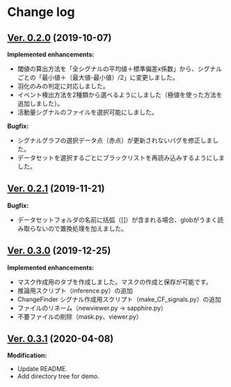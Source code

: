 # Change log

## [Ver. 0.2.0](https://github.com/kanglab/DiamondsOnDash/tree/release/0.2.0) (2019-10-07)

**Implemented enhancements:**

- 閾値の算出方法を「全シグナルの平均値＋標準偏差x係数」から、シグナルごとの「最小値＋（最大値-最小値）/2」に変更しました。
- 羽化のみの判定に対応しました。
- イベント検出方法を2種類から選べるようにしました（極値を使った方法を追加しました）。
- 活動量シグナルのファイルを選択可能にしました。

**Bugfix:**

- シグナルグラフの選択データ点（赤点）が更新されないバグを修正しました。
- データセットを選択するごとにブラックリストを再読み込みするようにしました。

## [Ver. 0.2.1](https://github.com/kanglab/DiamondsOnDash/tree/release/0.2.1) (2019-11-21)

**Bugfix:**

- データセットフォルダの名前に括弧（[]）が含まれる場合、globがうまく読み取らないので置換処理を加えました。

## [Ver. 0.3.0](https://github.com/kanglab/DiamondsOnDash/tree/release/0.3.0) (2019-12-25)

**Implemented enhancements:**

- マスク作成用のタブを作成しました。マスクの作成と保存が可能です。
- 推論用スクリプト（inference.py）の追加
- ChangeFinder シグナル作成用スクリプト（make_CF_signals.py）の追加
- ファイルのリネーム（newviewer.py -> sapphire.py）
- 不要ファイルの削除（mask.py、viewer.py）

## [Ver. 0.3.1](https://github.com/kanglab/DiamondsOnDash/tree/release/0.3.1) (2020-04-08)

**Modification:**

- Update README.
- Add directory tree for demo.